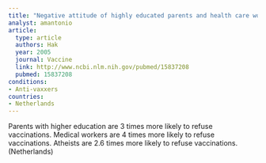 ```yaml
---
title: "Negative attitude of highly educated parents and health care workers to future vaccinations in the Dutch childhood vaccination program"
analyst: amantonio
article:
  type: article
  authors: Hak
  year: 2005
  journal: Vaccine
  link: http://www.ncbi.nlm.nih.gov/pubmed/15837208
  pubmed: 15837208
conditions:
- Anti-vaxxers
countries:
- Netherlands
---
```


Parents with higher education are 3 times more likely to refuse vaccinations.
Medical workers are 4 times more likely to refuse vaccinations.
Atheists are 2.6 times more likely to refuse vaccinations. (Netherlands)

